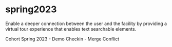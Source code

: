 # spring2023
Enable a deeper connection between the user and the facility by providing a virtual tour experience that enables text searchable elements.

Cohort Spring 2023 - Demo Checkin - Merge Conflict
